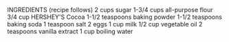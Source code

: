 INGREDIENTS
(recipe follows)
2 cups	sugar
1-3/4 cups	all-purpose flour
3/4 cup	HERSHEY'S Cocoa
1-1/2 teaspoons	baking powder
1-1/2 teaspoons	baking soda
1 teaspoon	salt
2	eggs
1 cup	milk
1/2 cup	vegetable oil
2 teaspoons	vanilla extract
1 cup	boiling water